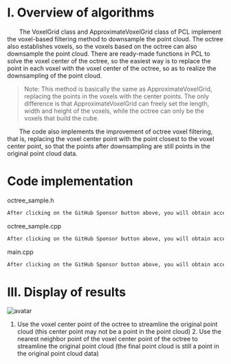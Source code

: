 #  I. Overview of algorithms 

   The VoxelGrid class and ApproximateVoxelGrid class of PCL implement the voxel-based filtering method to downsample the point cloud. The octree also establishes voxels, so the voxels based on the octree can also downsample the point cloud. There are ready-made functions in PCL to solve the voxel center of the octree, so the easiest way is to replace the point in each voxel with the voxel center of the octree, so as to realize the downsampling of the point cloud. 

>  Note: This method is basically the same as ApproximateVoxelGrid, replacing the points in the voxels with the center points. The only difference is that ApproximateVoxelGrid can freely set the length, width and height of the voxels, while the octree can only be the voxels that build the cube. 

   The code also implements the improvement of octree voxel filtering, that is, replacing the voxel center point with the point closest to the voxel center point, so that the points after downsampling are still points in the original point cloud data. 

#  Code implementation 

 octree_sample.h 

  ```python  
After clicking on the GitHub Sponsor button above, you will obtain access permissions to my private code repository ( https://github.com/slowlon/my_code_bar ) to view this blog code. By searching the code number of this blog, you can find the code you need, code number is: 2024020309574147183
  ```  
 octree_sample.cpp 

  ```python  
After clicking on the GitHub Sponsor button above, you will obtain access permissions to my private code repository ( https://github.com/slowlon/my_code_bar ) to view this blog code. By searching the code number of this blog, you can find the code you need, code number is: 2024020309574147183
  ```  
 main.cpp 

  ```python  
After clicking on the GitHub Sponsor button above, you will obtain access permissions to my private code repository ( https://github.com/slowlon/my_code_bar ) to view this blog code. By searching the code number of this blog, you can find the code you need, code number is: 2024020309574147183
  ```  
#  III. Display of results 

 ![avatar]( 20210219181834714.png) 

 1. Use the voxel center point of the octree to streamline the original point cloud (this center point may not be a point in the point cloud) 2. Use the nearest neighbor point of the voxel center point of the octree to streamline the original point cloud (the final point cloud is still a point in the original point cloud data)  

